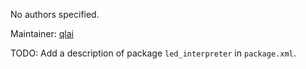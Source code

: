 <div id='led_interpreter-autogenerated' markdown='1'>


<!-- do not edit this file, autogenerated -->

No authors specified.

Maintainer: [qlai](mailto:qlai@todo.todo)

TODO: Add a description of package `led_interpreter` in `package.xml`.



</div>


